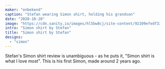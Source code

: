 ```yaml
---
maker: "onbekend"
caption: "Stefan wearing Simon shirt, holding his grandson"
date: "2020-10-20"
image: "https://cdn.sanity.io/images/hl5bw8cj/site-content/92109efedf33b53ac0664aa70d6c5e160da81e28-1200x1600.jpg"
intro: "Simon shirt by Stefan"
title: "Simon shirt by Stefan"
designs:
  - "simon"
---
```



Stefan's Simon shirt review is unambiguous - as he puts it, "Simon shirt is what I love most". This is his first Simon, made around 2 years ago.

